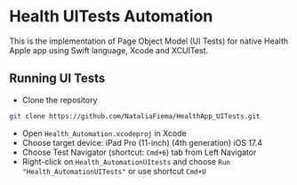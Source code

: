 # Health UITests Automation
 
This is the implementation of Page Object Model (UI Tests) for native Health Apple app using Swift language, Xcode and XCUITest. 

## Running UI Tests
- Clone the repository
```bash
git clone https://github.com/NataliaFiema/HealthApp_UITests.git
```
- Open `Health_Automation.xcodeproj` in Xcode
- Choose target device: iPad Pro (11-inch) (4th generation) iOS 17.4
- Choose Test Navigator (shortcut: `Cmd+6`) tab from Left Navigator
- Right-click on `Health_AutomationUItests` and choose `Run "Health_AutomationUITests"` or use shortcut `Cmd+U`
